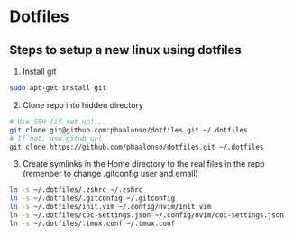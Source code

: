# Dotfiles

## Steps to setup a new linux using dotfiles

1. Install git

```bash
sudo apt-get install git
```

2. Clone repo into  hidden directory

```bash
# Use SSH (if set up)...
git clone git@github.com:phaalonso/dotfiles.git ~/.dotfiles
# If not, use gitub url
git clone https://github.com/phaalonso/dotfiles.git ~/.dotfiles
```

3. Create symlinks in the Home directory to the real files in the repo (remenber to change .gitconfig user and email)

```bash
ln -s ~/.dotfiles/.zshrc ~/.zshrc
ln -s ~/.dotfiles/.gitconfig ~/.gitconfig
ln -s ~/.dotfiles/init.vim ~/.config/nvim/init.vim
ln -s ~/.dotfiles/coc-settings.json ~/.config/nvim/coc-settings.json
ln -s ~/.dotfiles/.tmux.conf ~/.tmux.conf
```
